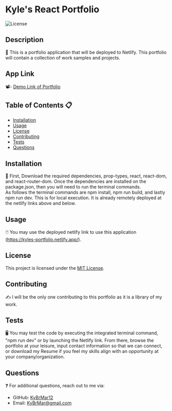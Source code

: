 # Kyle's React Portfolio

![License](https://img.shields.io/badge/license-MIT-brightgreen)

## Description 
📝 
This is a portfolio application that will be deployed to Netlify. This portfolio will contain a collection of work samples and projects.


## App Link
📽️- [Demo Link of Portfolio](https://kyles-portfolio.netlify.app/) <br/>


## Table of Contents 📋 
- [Installation](#installation)
- [Usage](#usage)
- [License](#license)
- [Contributing](#contributing)
- [Tests](#tests)
- [Questions](#questions)


## Installation
💽 
First, Download the required dependencies, prop-types, react, react-dom, and react-router-dom. Once the dependencies are installed on the package.json, then you will need to run the terminal commands. <br/>
As follows the terminal commands are npm install, npm run build, and lastly npm run dev. This is for local execution. It is already remotely deployed at the netlify links above and below. 

## Usage
🖱️ 
You may use the deployed netlify link to use this application (https://kyles-portfolio.netlify.app/).


## License
This project is licensed under the [MIT License](https://opensource.org/licenses/MIT).


## Contributing
✍️ 
I will be the only one contributing to this portfolio as it is a library of my work. 


## Tests
🖥️ 
You may test the code by executing the integrated terminal command, "npm run dev" or by launching the Netlify link. From there, browse the portfolio at your leisure, input contact information so that we can connect, or download my Resume if you feel my skills align with an opportunity at your company/organization. 


## Questions
❓ 
For additional questions, reach out to me via:
- GitHub: [KyBrMar12](https://github.com/KyBrMar12)
- Email: KyBrMar@gmail.com
